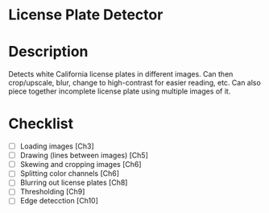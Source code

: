 # License Plate Detector

# Description
Detects white California license plates in different images. Can then crop/upscale, blur, change to high-contrast for easier reading, etc.
Can also piece together incomplete license plate using multiple images of it.

# Checklist
- [ ] Loading images [Ch3]
- [ ] Drawing (lines between images) [Ch5]
- [ ] Skewing and cropping images [Ch6]
- [ ] Splitting color channels [Ch6]
- [ ] Blurring out license plates [Ch8]
- [ ] Thresholding [Ch9]
- [ ] Edge detecction [Ch10]
